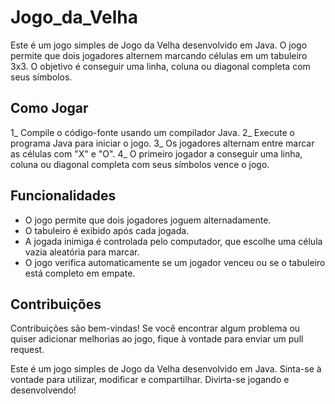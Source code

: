 # Jogo_da_Velha

Este é um jogo simples de Jogo da Velha desenvolvido em Java. 
O jogo permite que dois jogadores alternem marcando células em um tabuleiro 3x3. O objetivo é conseguir uma linha, coluna ou diagonal completa com seus símbolos.

## Como Jogar
1_ Compile o código-fonte usando um compilador Java.
2_ Execute o programa Java para iniciar o jogo.
3_ Os jogadores alternam entre marcar as células com "X" e "O".
4_ O primeiro jogador a conseguir uma linha, coluna ou diagonal completa com seus símbolos vence o jogo.

## Funcionalidades
* O jogo permite que dois jogadores joguem alternadamente.
* O tabuleiro é exibido após cada jogada.
* A jogada inimiga é controlada pelo computador, que escolhe uma célula vazia aleatória para marcar.
* O jogo verifica automaticamente se um jogador venceu ou se o tabuleiro está completo em empate.


## Contribuições
Contribuições são bem-vindas! Se você encontrar algum problema ou quiser adicionar melhorias ao jogo, fique à vontade para enviar um pull request.


Este é um jogo simples de Jogo da Velha desenvolvido em Java. Sinta-se à vontade para utilizar, modificar e compartilhar. Divirta-se jogando e desenvolvendo!
